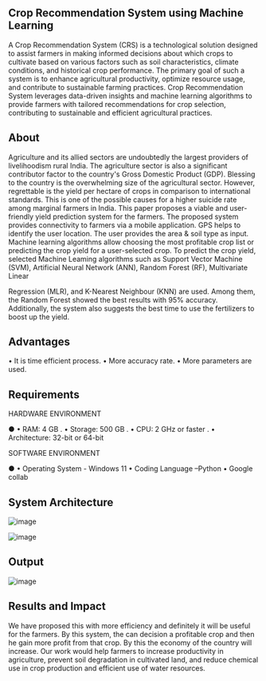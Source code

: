 ## Crop Recommendation System using Machine Learning
 A Crop Recommendation System (CRS) is a technological solution designed to assist farmers in making informed decisions about which crops to cultivate based on various factors such as soil characteristics, climate conditions, and historical crop performance. The primary goal of such a system is to enhance agricultural productivity, optimize resource usage, and contribute to sustainable farming practices. Crop Recommendation System leverages data-driven insights and machine learning algorithms to provide farmers with tailored recommendations for crop selection, contributing to sustainable and efficient agricultural practices.

## About
Agriculture and its allied sectors are undoubtedly the largest providers of livelihoodism rural India. The agriculture sector is also a significant contributor factor to the country's Gross Domestic Product (GDP). Blessing to the country is the overwhelming size of the agricultural sector. However, regrettable is the yield per hectare of crops in comparison to international standards. This is one of the possible causes for a higher suicide rate among marginal farmers in India. This paper proposes a viable and user- friendly yield prediction system for the farmers. The proposed system provides connectivity to farmers via a mobile application. GPS helps to identify the user location. The user provides the area & soil type as input. Machine learning algorithms allow choosing the most profitable crop list or predicting the crop yield for a user-selected crop. To predict the crop yield, selected Machine Leaming algorithms such as Support Vector Machine (SVM), Artificial Neural Network (ANN), Random Forest (RF), Multivariate Linear
 
Regression (MLR), and K-Nearest Neighbour (KNN) are used. Among them, the Random Forest showed the best results with 95% accuracy. Additionally, the system also suggests the best time to use the fertilizers to boost up the yield.

## Advantages

•	It is time efficient process.
•	More accuracy rate.
•	More parameters are used.


## Requirements
HARDWARE ENVIRONMENT

● •	RAM: 4 GB .
•	Storage: 500 GB .
•	CPU: 2 GHz or faster .
•	Architecture: 32-bit or 64-bit 


SOFTWARE ENVIRONMENT

● •	Operating System - Windows 11
•	Coding Language –Python
•	Google collab


## System Architecture
![image](https://github.com/user-attachments/assets/e8a3f765-abbd-4960-95ec-af82f1fcab1d)

![image](https://github.com/user-attachments/assets/f8562b12-b42d-4e0c-b792-680358d9d2f6)


## Output

![image](https://github.com/user-attachments/assets/2f2800ec-b796-4eda-b817-0b6bcad6dcd9)



## Results and Impact
We have proposed this with more efficiency and definitely it will be useful for the farmers. By this system, the can decision a profitable crop and then he gain more profit from that crop. By this the economy of the country will increase. Our work would help farmers to increase productivity in agriculture, prevent soil degradation in cultivated land, and reduce chemical use in crop production and efficient use of water resources.


